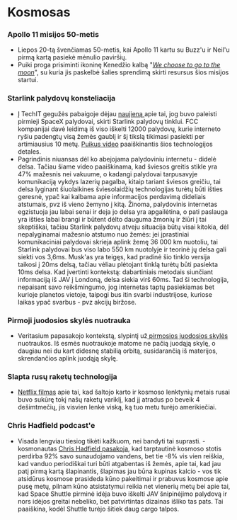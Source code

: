 # Kosmosas

### Apollo 11 misijos 50-metis

* Liepos 20-tą švenčiamas 50-metis, kai Apollo 11 kartu su Buzz'u ir Neil'u pirmą kartą pasiekė mėnulio paviršių. 
* Puiki proga prisiminti ikoninę Kenedžio kalbą "[_We choose to go to the moon_](https://www.businessinsider.com/animation-jfk-speech-moon-apollo-nasa-mission-john-f-kennedy-2016-8)", su kuria jis paskelbė šalies sprendimą skirti resursus šios misijos startui.

### Starlink palydovų konsteliacija

* Į TechIT gegužės pabaigoje dėjau [naujieną ](technologijos/technologijos.md#starlink-startas-2019-05-25)apie tai, jog buvo paleisti pirmieji SpaceX palydovai, skirti Starlink palydovų tinklui. FCC kompanijai davė leidimą iš viso iškelti 12000 palydovų, kurie interneto ryšiu padengtų visą žemės gaublį ir šį tikslą tikimasi pasiekti per artimiausius 10 metų. [Puikus video](https://youtu.be/giQ8xEWjnBs) paaiškinantis šios technologijos detales.
* Pagrindinis niuansas dėl ko abejojama palydoviniu internetu - didelė delsa. Tačiau šiame video paaiškinama, kad šviesos greitis stikle yra 47% mažesnis nei vakuume, o kadangi palydovai tarpusavyje komunikaciją vykdys lazerių pagalba, kitaip tariant šviesos greičiu, tai delsa lyginant šiuolaikines šviesolaidžių technologijas turėtų būti išties geresnė, ypač kai kalbama apie informacijos perdavimą dideliais atstumais, pvz iš vieno žemyno į kitą. Žinoma, palydovinis internetas egzistuoja jau labai senai ir deja jo delsa yra apgailėtina, o pati paslauga yra išties labai brangi ir būtent dėlto dauguma žmonių ir žiūri į tai skeptiškai, tačiau Starlink palydovų atveju situacija būtų visai kitokia, dėl nepalyginamai mažesnio atstumo nuo žemės: jei įprastiniai komunikaciniai palydovai skrieja aplink žemę 36 000 km nuotoliu, tai Starlink palydovai bus viso labo 550 km nuotolyje ir teorinė jų delsa gali siekti vos 3,6ms. Musk'as yra teigęs, kad pradinė šio tinklo versija taikosi į 20ms delsą, tačiau vėliau plėtojant tinklą turėtų būti pasiekta 10ms delsa. Kad įvertinti kontekstą: dabartiniais metodais siunčiant informaciją iš JAV į Londoną, delsa siekia virš 60ms. Tad ši technologija, nepaisant savo reikšmingumo, jog internetas taptų pasiekiamas bet kurioje planetos vietoje, taipogi bus itin svarbi industrijose, kuriose laikas ypač svarbus - pvz akcijų biržose.

### Pirmoji juodosios skylės nuotrauka

* Veritasium papasakojo kontekstą, slypintį už[ pirmosios juodosios skylės](https://www.youtube.com/watch?v=zUyH3XhpLTo) nuotraukos. Iš esmės nuotraukoje matome ne pačią juodąją skylę, o daugiau nei du kart didesnę stabilią orbitą, susidarančią iš materijos, skrendančios aplink juodąją skylę.

### Slapta rusų raketų technologija

* [Netflix filmas](https://www.netflix.com/lt/title/80119093) apie tai, kad šaltojo karto ir kosmoso lenktynių metais rusai buvo sukūrę tokį našų raketų variklį, kad jį atradus po beveik 4 dešimtmečių, jis visvien lenkė viską, ką tuo metu turėjo amerikiečiai.

### Chris Hadfield podcast'e

* Visada lengviau tiesiog tikėti kažkuom, nei bandyti tai suprasti. - kosmonautas [Chris Hadfield pasakoja](https://www.youtube.com/watch?v=OS0laJvgVxo), kad tarptautinė kosmoso stotis perdirba 92% savo sunaudojamo vandens, bet tie -8% vis vien reiškia, kad vanduo periodiškai turi būti atgabentas iš žemės, apie tai, kad jau patį pirmą kartą šlapinantis, šlapimas jau būna kupinas kalcio - vos tik atsidūrus kosmose prasideda kūno pakeitimai ir prabuvus kosmose apie pusę metų, pilnam kūno atsistatymui reikia net vienerių metų bei apie tai, kad Space Shuttle pirminė idėja buvo iškelti JAV šnipinėjimo palydovą ir nors idėjos greitai nebeliko, bet patvirtintas dizainas išliko tas pats. Tai paaiškina, kodėl Shuttle turėjo šitiek daug cargo talpos.


